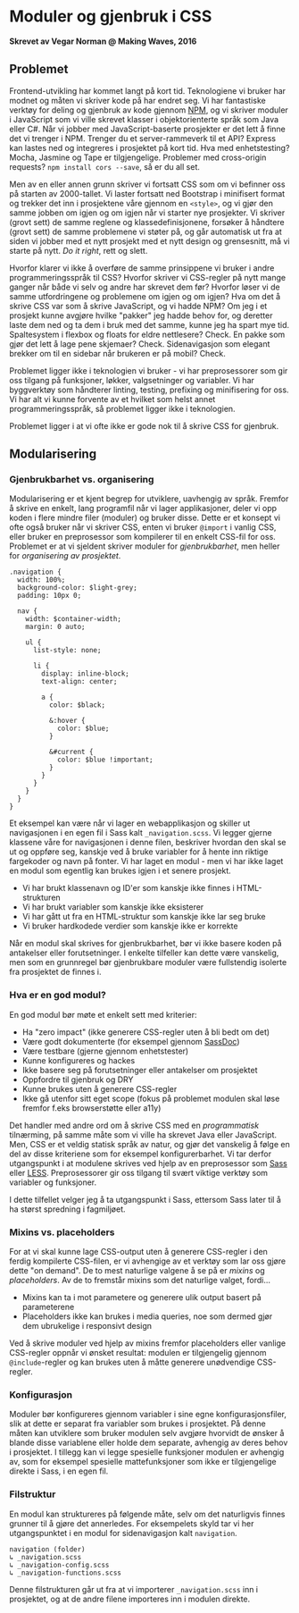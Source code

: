 # Moduler og gjenbruk i CSS

**Skrevet av Vegar Norman @ Making Waves, 2016**


## Problemet

Frontend-utvikling har kommet langt på kort tid. Teknologiene vi bruker har modnet og måten vi skriver kode på har endret seg. Vi har fantastiske verktøy for deling og gjenbruk av kode gjennom [NPM](http://npmjs.org), og vi skriver moduler i JavaScript som vi ville skrevet klasser i objektorienterte språk som Java eller C#. Når vi jobber med JavaScript-baserte prosjekter er det lett å finne det vi trenger i NPM. Trenger du et server-rammeverk til et API? Express kan lastes ned og integreres i prosjektet på kort tid. Hva med enhetstesting? Mocha, Jasmine og Tape er tilgjengelige. Problemer med cross-origin requests? `npm install cors --save`, så er du all set.

Men av en eller annen grunn skriver vi fortsatt CSS som om vi befinner oss på starten av 2000-tallet. Vi laster fortsatt ned Bootstrap i minifisert format og trekker det inn i prosjektene våre gjennom en `<style>`, og vi gjør den samme jobben om igjen og om igjen når vi starter nye prosjekter. Vi skriver (grovt sett) de samme reglene og klassedefinisjonene, forsøker å håndtere (grovt sett) de samme problemene vi støter på, og går automatisk ut fra at siden vi jobber med et nytt prosjekt med et nytt design og grensesnitt, må vi starte på nytt. *Do it right*, rett og slett.

Hvorfor klarer vi ikke å overføre de samme prinsippene vi bruker i andre programmeringsspråk til CSS? Hvorfor skriver vi CSS-regler på nytt mange ganger når både vi selv og andre har skrevet dem før? Hvorfor løser vi de samme utfordringene og problemene om igjen og om igjen? Hva om det å skrive CSS var som å skrive JavaScript, og vi hadde NPM? Om jeg i et prosjekt kunne avgjøre hvilke "pakker" jeg hadde behov for, og deretter laste dem ned og ta dem i bruk med det samme, kunne jeg ha spart mye tid. Spaltesystem i flexbox og floats for eldre nettlesere? Check. En pakke som gjør det lett å lage pene skjemaer? Check. Sidenavigasjon som elegant brekker om til en sidebar når brukeren er på mobil? Check.

Problemet ligger ikke i teknologien vi bruker - vi har preprosessorer som gir oss tilgang på funksjoner, løkker, valgsetninger og variabler. Vi har byggverktøy som håndterer linting, testing, prefixing og minifisering for oss. Vi har alt vi kunne forvente av et hvilket som helst annet programmeringsspråk, så problemet ligger ikke i teknologien.

Problemet ligger i at vi ofte ikke er gode nok til å skrive CSS for gjenbruk.


## Modularisering

### Gjenbrukbarhet vs. organisering

Modularisering er et kjent begrep for utviklere, uavhengig av språk. Fremfor å skrive en enkelt, lang programfil når vi lager applikasjoner, deler vi opp koden i flere mindre filer (moduler) og bruker disse. Dette er et konsept vi ofte også bruker når vi skriver CSS, enten vi bruker `@import` i vanlig CSS, eller bruker en preprosessor som kompilerer til en enkelt CSS-fil for oss. Problemet er at vi sjeldent skriver moduler for *gjenbrukbarhet*, men heller for *organisering av prosjektet*.

```
.navigation {
  width: 100%;
  background-color: $light-grey;
  padding: 10px 0;

  nav {
    width: $container-width;
    margin: 0 auto;

    ul {
      list-style: none;

      li {
        display: inline-block;
        text-align: center;

        a {
          color: $black;

          &:hover {
            color: $blue;
          }

          &#current {
            color: $blue !important;
          }
        }
      }
    }
  }
}
```

Et eksempel kan være når vi lager en webapplikasjon og skiller ut navigasjonen i en egen fil i Sass kalt `_navigation.scss`. Vi legger gjerne klassene våre for navigasjonen i denne filen, beskriver hvordan den skal se ut og oppføre seg, kanskje ved å bruke variabler for å hente inn riktige fargekoder og navn på fonter. Vi har laget en modul - men vi har ikke laget en modul som egentlig kan brukes igjen i et senere prosjekt.

+ Vi har brukt klassenavn og ID'er som kanskje ikke finnes i HTML-strukturen
+ Vi har brukt variabler som kanskje ikke eksisterer
+ Vi har gått ut fra en HTML-struktur som kanskje ikke lar seg bruke
+ Vi bruker hardkodede verdier som kanskje ikke er korrekte

Når en modul skal skrives for gjenbrukbarhet, bør vi ikke basere koden på antakelser eller forutsetninger. I enkelte tilfeller kan dette være vanskelig, men som en grunnregel bør gjenbrukbare moduler være fullstendig isolerte fra prosjektet de finnes i.


### Hva er en god modul?

En god modul bør møte et enkelt sett med kriterier:

+ Ha "zero impact" (ikke generere CSS-regler uten å bli bedt om det)
+ Være godt dokumenterte (for eksempel gjennom [SassDoc](http://www.sassdoc.com))
+ Være testbare (gjerne gjennom enhetstester)
+ Kunne konfigureres og hackes
+ Ikke basere seg på forutsetninger eller antakelser om prosjektet
+ Oppfordre til gjenbruk og DRY
+ Kunne brukes uten å generere CSS-regler
+ Ikke gå utenfor sitt eget scope (fokus på problemet modulen skal løse fremfor f.eks browserstøtte eller a11y)

Det handler med andre ord om å skrive CSS med en *programmatisk* tilnærming, på samme måte som vi ville ha skrevet Java eller JavaScript. Men, CSS er et veldig statisk språk av natur, og gjør det vanskelig å følge en del av disse kriteriene som for eksempel konfigurerbarhet. Vi tar derfor utgangspunkt i at modulene skrives ved hjelp av en preprosessor som [Sass](http://www.sass-lang.com) eller [LESS](http://www.lesscss.org). Preprosessorer gir oss tilgang til svært viktige verktøy som variabler og funksjoner.

I dette tilfellet velger jeg å ta utgangspunkt i Sass, ettersom Sass later til å ha størst spredning i fagmiljøet.


### Mixins vs. placeholders

For at vi skal kunne lage CSS-output uten å generere CSS-regler i den ferdig kompilerte CSS-filen, er vi avhengige av et verktøy som lar oss gjøre dette "on demand". De to mest naturlige valgene å se på er *mixins* og *placeholders*. Av de to fremstår mixins som det naturlige valget, fordi...

+ Mixins kan ta i mot parametere og generere ulik output basert på parameterene
+ Placeholders ikke kan brukes i media queries, noe som dermed gjør dem ubrukelige i responsivt design

Ved å skrive moduler ved hjelp av mixins fremfor placeholders eller vanlige CSS-regler oppnår vi ønsket resultat: modulen er tilgjengelig gjennom `@include`-regler og kan brukes uten å måtte generere unødvendige CSS-regler.


### Konfigurasjon

Moduler bør konfigureres gjennom variabler i sine egne konfigurasjonsfiler, slik at dette er separat fra variabler som brukes i prosjektet. På denne måten kan utviklere som bruker modulen selv avgjøre hvorvidt de ønsker å blande disse variablene eller holde dem separate, avhengig av deres behov i prosjektet. I tillegg kan vi legge spesielle funksjoner modulen er avhengig av, som for eksempel spesielle mattefunksjoner som ikke er tilgjengelige direkte i Sass, i en egen fil.


### Filstruktur

En modul kan struktureres på følgende måte, selv om det naturligvis finnes grunner til å gjøre det annerledes. For eksempelets skyld tar vi her utgangspunktet i en modul for sidenavigasjon kalt `navigation`.

```
navigation (folder)
↳ _navigation.scss
↳ _navigation-config.scss
↳ _navigation-functions.scss
```

Denne filstrukturen går ut fra at vi importerer `_navigation.scss` inn i prosjektet, og at de andre filene importeres inn i modulen direkte.
